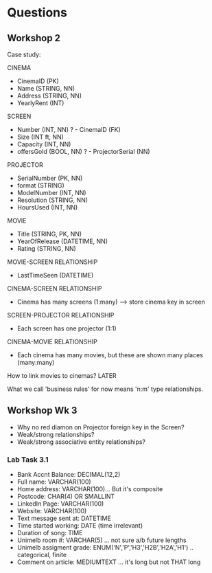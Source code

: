# Questions

## Workshop 2

Case study:

CINEMA
- CinemaID (PK)
- Name (STRING, NN)
- Address (STRING, NN)
- YearlyRent (INT)

SCREEN
- Number (INT, NN)
? - CinemaID (FK)
- Size (INT ft, NN)
- Capacity (INT, NN)
- offersGold (BOOL, NN)
? - ProjectorSerial (NN)

PROJECTOR
- SerialNumber (PK, NN)
- format (STRING)
- ModelNumber (INT, NN)
- Resolution (STRING, NN)
- HoursUsed (INT, NN)

MOVIE
- Title (STRING, PK, NN)
- YearOfRelease (DATETIME, NN)
- Rating (STRING, NN)

MOVIE-SCREEN RELATIONSHIP
- LastTimeSeen (DATETIME)

CINEMA-SCREEN RELATIONSHIP
- Cinema has many screens (1:many) --> store cinema key in screen

SCREEN-PROJECTOR RELATIONSHIP
- Each screen has one projector (1:1)

CINEMA-MOVIE RELATIONSHIP
- Each cinema has many movies, but these are shown many places (many:many)

How to link movies to cinemas? LATER

What we call 'business rules' for now means 'n:m' type relationships.

## Workshop Wk 3

- Why no red diamon on Projector foreign key in the Screen?
- Weak/strong relationships?
- Weak/strong associative entity relationships?

### Lab Task 3.1

- Bank Accnt Balance: DECIMAL(12,2)
- Full name: VARCHAR(100)
- Home address: VARCHAR(100)... But it's composite
- Postcode: CHAR(4) OR SMALLINT
- LinkedIn Page: VARCHAR(100)
- Website: VARCHAR(100)
- Text message sent at: DATETIME
- Time started working: DATE (time irrelevant)
- Duration of song: TIME
- Unimelb room #: VARCHAR(5) ... not sure a/b future lengths
- Unimelb assigment grade: ENUM('N','P','H3','H2B','H2A','H1') .. categorical, finite
- Comment on article: MEDIUMTEXT ... it's long but not THAT long